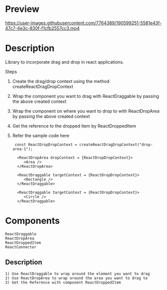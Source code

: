 # Preview



https://user-images.githubusercontent.com/7764389/190599251-5581e43f-47c7-4e3c-830f-f1cfb2557cc3.mp4

  

# Description
  Library to incorporate drag and drop in react applications.

  Steps
  1) Create the drag/drop context using the method createReactDragDropContext
  2) Wrap the component you want to drag with ReactDraggable by passing the above created context
  3) Wrap the component on where you want to drop to with ReactDropArea by passing the above created context
  4) Get the reference to the dropped item by ReactDroppedItem
  5) Refer the sample code here
     
          const ReactDropDropContext = createReactDragDropContext("drop-area-1");

           <ReactDropArea dropContext = {ReactDropDropContext}>
              <Area />
           </ReactDropArea>     

           <ReactDraggable targetContext = {ReactDropDropContext}>
              <Rectangle />
           </ReactDraggable> 

           <ReactDraggable targetContext = {ReactDropDropContext}>
              <Circle />
           </ReactDraggable>
            
# Components
    ReactDraggable
    ReactDropArea
    ReactDroppedItem
    ReactConnector
## Description
    1) Use ReactDraggable to wrap around the element you want to drag
    2) Use ReactDropArea to wrap around the area you want to drag to
    3) Get the Reference with component ReactDroppedItem
